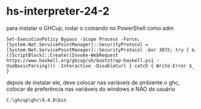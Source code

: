 # hs-interpreter-24-2

para instalar o GHCup, rodar o comando no PowerShell como adm

`Set-ExecutionPolicy Bypass -Scope Process -Force;[System.Net.ServicePointManager]::SecurityProtocol = [System.Net.ServicePointManager]::SecurityProtocol -bor 3072; try { & ([ScriptBlock]::Create((Invoke-WebRequest https://www.haskell.org/ghcup/sh/bootstrap-haskell.ps1 -UseBasicParsing))) -Interactive -DisableCurl } catch { Write-Error $_ }`

depois de instalar ele, deve colocar nas variávels de ambiente o ghc,
colocar de preferência nas variáveis do windows e NÃO do usuário

`C:\ghcup\ghc\9.4.8\bin`

